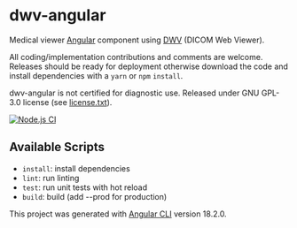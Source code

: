 # dwv-angular

Medical viewer [Angular](https://angular.io/) component using [DWV](https://github.com/ivmartel/dwv) (DICOM Web Viewer).

All coding/implementation contributions and comments are welcome. Releases should be ready for deployment otherwise download the code and install dependencies with a `yarn` or `npm` `install`.

dwv-angular is not certified for diagnostic use. Released under GNU GPL-3.0 license (see [license.txt](license.txt)).

[![Node.js CI](https://github.com/ivmartel/dwv-angular/actions/workflows/nodejs-ci.yml/badge.svg)](https://github.com/ivmartel/dwv-angular/actions/workflows/nodejs-ci.yml)

## Available Scripts

 - `install`: install dependencies
 - `lint`: run linting
 - `test`:  run unit tests with hot reload
 - `build`: build (add --prod for production)

This project was generated with [Angular CLI](https://angular.dev/cli) version 18.2.0.
